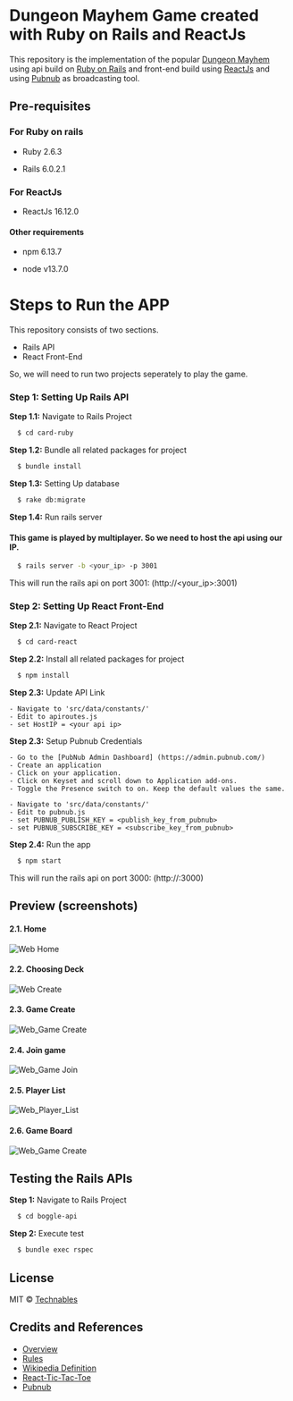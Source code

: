 

# Dungeon Mayhem Game created with Ruby on Rails and ReactJs

This repository is the implementation of the popular [Dungeon Mayhem](https://media.wizards.com/2019/dnd/downloads/DnD_Mayhem.pdf) using api build on [Ruby on Rails](https://rubyonrails.org/) and front-end build using [ReactJs](https://reactjs.org/) and using [Pubnub](https://admin.pubnub.com/) as broadcasting tool.


## Pre-requisites
  

### For Ruby on rails

  - Ruby 2.6.3

  - Rails 6.0.2.1

### For ReactJs

  - ReactJs 16.12.0
  
 #### Other requirements
  - npm 6.13.7
  
  - node v13.7.0
  
# Steps to Run the APP

This repository consists of two sections.
  - Rails API
  - React Front-End
 
So, we will need to run two projects seperately to play the game.

### Step 1: Setting Up Rails API
  
  **Step 1.1:** Navigate to Rails Project
  ```bash
    $ cd card-ruby
  ```
  **Step 1.2:** Bundle all related packages for project
  ```bash
    $ bundle install
  ```
  
  **Step 1.3:** Setting Up database
  ```bash
    $ rake db:migrate
  ```
 
  **Step 1.4:** Run rails server
   #### This game is played by multiplayer. So we need to host the api using our IP.
  ```bash
    $ rails server -b <your_ip> -p 3001
  ```
  
  This will run the rails api on port 3001: (http://<your_ip>:3001)
  

### Step 2: Setting Up React Front-End
  **Step 2.1:** Navigate to React Project
  ```bash
    $ cd card-react
  ```
  **Step 2.2:** Install all related packages for project
  ```bash
    $ npm install
  ```
  
  **Step 2.3:** Update API Link
  ```
  - Navigate to 'src/data/constants/'
  - Edit to apiroutes.js
  - set HostIP = <your api ip> 
   ```   
   **Step 2.3:** Setup Pubnub Credentials
  ```
  - Go to the [PubNub Admin Dashboard] (https://admin.pubnub.com/)
  - Create an application
  - Click on your application. 
  - Click on Keyset and scroll down to Application add-ons. 
  - Toggle the Presence switch to on. Keep the default values the same.
  
  - Navigate to 'src/data/constants/'
  - Edit to pubnub.js
  - set PUBNUB_PUBLISH_KEY = <publish_key_from_pubnub> 
  - set PUBNUB_SUBSCRIBE_KEY = <subscribe_key_from_pubnub> 
   ```     
  
  **Step 2.4:** Run the app
  ```bash
    $ npm start
  ```
  
  This will run the rails api on port 3000: (http://<your-ip>:3000)
  
  
## Preview (screenshots)


#### 2.1. Home
![Web Home](resources/HomePage.png)

#### 2.2. Choosing Deck
![Web Create](resources/CreateGame.png)
#### 2.3. Game Create
![Web_Game Create](resources/game-created.png)
#### 2.4. Join game
![Web_Game Join](resources/joingame.png)
#### 2.5. Player List
![Web_Player_List](resources/playerjoined.png)
#### 2.6. Game Board
![Web_Game Create](resources/gameboard.png)


## Testing the Rails APIs

**Step 1:** Navigate to Rails Project
  ```bash
    $ cd boggle-api
  ```
**Step 2:** Execute test
  ```bash
    $ bundle exec rspec
  ```




## License

MIT © [Technables](https://github.com/technables) 
  
  
## Credits and References
- [Overview](https://dnd.wizards.com/products/tabletop-games/rpg-products-board-card-games/dungeon-mayhem)
- [Rules](https://media.wizards.com/2019/dnd/downloads/DnD_Mayhem.pdf)
- [Wikipedia Definition](https://en.wikipedia.org/wiki/Boggle)
- [React-Tic-Tac-Toe](https://github.com/ocastroa/react-tictactoe)
- [Pubnub](https://admin.pubnub.com/)
  

